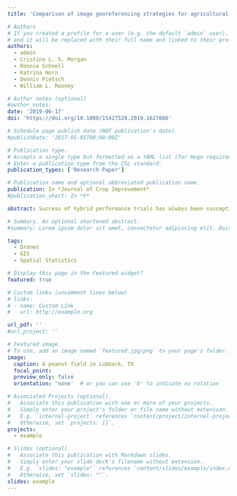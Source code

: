 ```yaml
---
title: 'Comparison of image georeferencing strategies for agricultural applications of small unoccupied aircraft systems'

# Authors
# If you created a profile for a user (e.g. the default `admin` user), write the username (folder name) here
# and it will be replaced with their full name and linked to their profile.
authors:
  - admin
  - Cristine L. S. Morgan
  - Ronnie Schnell
  - Katrina Horn
  - Dennis Pietsch
  - William L. Rooney

# Author notes (optional)
#author_notes:
date: '2019-06-17'
doi: 'https://doi.org/10.1080/15427528.2019.1627686'

# Schedule page publish date (NOT publication's date).
#publishDate: '2017-01-01T00:00:00Z'

# Publication type.
# Accepts a single type but formatted as a YAML list (for Hugo requirements).
# Enter a publication type from the CSL standard.
publication_types: ['Research Paper']

# Publication name and optional abbreviated publication name.
publication: In *Journal of Crop Improvement*
#publication_short: In *F*

abstract: Success of hybrid performance trials has always been susceptible to the efficiency at which the experimental design can remove any effect of spatial autocorrelation associated with environmental factors. Blocking in a randomized design is one way of accounting for this. Another method is to have a model of the environmental variability. Measures of soil variability could be useful to represent spatial structure in a trial. Soil apparent electrical conductivity (ECa) measurements can be collected rapidly and non-invasively and have been well documented to be able to map soil variability at the meter scale. We present a statistical evaluation that compares the effectiveness of the traditional replicated block designs with spatially explicit soil ECa measurements. Soil ECa, sorghum (Sorghum bicolor (L.) Moench) grain yield, and plant height were measured from six sorghum hybrid evaluation trials across Texas in 2017. Three linear models were tested to determine the presence or absence of spatial autocorrelation of model residuals within each performance trial. Moran’s I tests on model residuals showed that neither method was consistently effective in accounting for spatial variability. Blocking was more effective at one site for both plant height and grain yield, whereas ECa data were more effective at two sites for grain yield only. Based on these results, and the relatively low cost of using both methods together, we propose that plant breeders interested in addressing spatial autocorrelation in models from trial results may consider using both methods and select the best model, post hoc.

# Summary. An optional shortened abstract.
#summary: Lorem ipsum dolor sit amet, consectetur adipiscing elit. Duis posuere tellus ac convallis placerat. Proin tincidunt magna sed ex sollicitudin #condimentum.

tags:
  - Drones
  - GIS
  - Spatial Statistics

# Display this page in the Featured widget?
featured: true

# Custom links (uncomment lines below)
# links:
# - name: Custom Link
#   url: http://example.org

url_pdf: ''
#url_project: ''

# Featured image
# To use, add an image named `featured.jpg/png` to your page's folder.
image:
  caption: A peanut field in Lubbock, TX
  focal_point: 
  preview_only: false
  orientation: 'none'  # or you can use '0' to indicate no rotation

# Associated Projects (optional).
#   Associate this publication with one or more of your projects.
#   Simply enter your project's folder or file name without extension.
#   E.g. `internal-project` references `content/project/internal-project/index.md`.
#   Otherwise, set `projects: []`.
projects:
  - example

# Slides (optional).
#   Associate this publication with Markdown slides.
#   Simply enter your slide deck's filename without extension.
#   E.g. `slides: "example"` references `content/slides/example/index.md`.
#   Otherwise, set `slides: ""`.
slides: example
---
```

